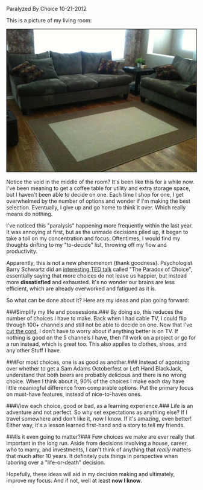 Paralyzed By Choice
10-21-2012

This is a picture of my living room:

<img src="/static/living-room.jpg" width="560px" height="" alt="alex le living room" class="center" border="1px solid" />

Notice the void in the middle of the room? It's been like this for a while now. I've been meaning to get a coffee table for utility and extra storage space, but I haven't been able to decide on one. Each time I shop for one, I get overwhelmed by the number of options and wonder if I'm making the best selection. Eventually, I give up and go home to think it over. Which really means do nothing.

I've noticed this "paralysis" happening more frequently within the last year. It was annoying at first, but as the unmade decisions piled up, it began to take a toll on my concentration and focus. Oftentimes, I would find my thoughts drifting to my "to-decide" list, throwing off my flow and productivity.

Apparently, this is not a new phenomenom (thank goodness). Psychologist Barry Schwartz did an [interesting TED talk][1] called "The Paradox of Choice", essentially saying that more choices do not leave us happier, but instead more **dissatisfied** and exhausted. It's no wonder our brains are less efficient, which are already overworked and fatigued as it is.

So what can be done about it? Here are my ideas and plan going forward:

###Simplify my life and possessions.###
By doing so, this reduces the number of choices I have to make. Back when I had cable TV, I could flip through 100+ channels and still not be able to decide on one. Now that I've [cut the cord][2], I don't have to worry about if anything better is on TV. If nothing is good on the 5 channels I have, then I'll work on a project or go for a run instead, which is great too. This also applies to clothes, shoes, and any other Stuff I have.

###For most choices, one is as good as another.###
Instead of agonizing over whether to get a Sam Adams Octoberfest or Left Hand BlackJack, understand that both beers are probably delicious and there is no wrong choice. When I think about it, 90% of the choices I make each day have little meaningful difference from comparable options. Put the primary focus on must-have features, instead of nice-to-haves ones.

###View each choice, good or bad, as a learning experience.###
Life is an adventure and not perfect. So why set expectations as anything else? If I travel somewhere and don't like it, now I know. If it's amazing, even better! Either way, it's a lesson learned first-hand and a story to tell my friends.

###Is it even going to matter?###
Few choices we make are ever really that important in the long run. Aside from decisions involving a house, career, who to marry, and investments, I can't think of anything that *really* matters that much after 10 years. It definitely puts things in perspective when laboring over a "life-or-death" decision.

Hopefully, these ideas will aid in my decision making and ultimately, improve my focus. And if not, well at least **now I know**.

[1]: http://www.ted.com/talks/barry_schwartz_on_the_paradox_of_choice.html
[2]: /blog/2012/neatflix-my-netflix-api-demo.html
